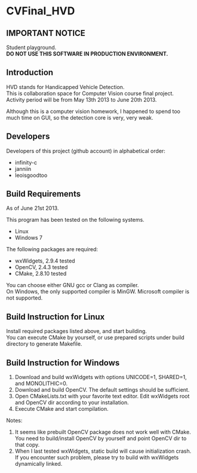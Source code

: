 CVFinal\_HVD
==================

IMPORTANT NOTICE
----------------

Student playground.  
**DO NOT USE THIS SOFTWARE IN PRODUCTION ENVIRONMENT.**

Introduction
------------

HVD stands for Handicapped Vehicle Detection.  
This is collaboration space for Computer Vision course final project.  
Activity period will be from May 13th 2013 to June 20th 2013.

Although this is a computer vision homework, I happened to spend too much time on GUI, so the detection core is very, very weak.

Developers
----------

Developers of this project (github account) in alphabetical order:
* infinity-c
* janniin
* leoisgoodtoo

Build Requirements
------------------

As of June 21st 2013.

This program has been tested on the following systems.
* Linux
* Windows 7

The following packages are required:
* wxWidgets, 2.9.4 tested
* OpenCV, 2.4.3 tested
* CMake, 2.8.10 tested

You can choose either GNU gcc or Clang as compiler.  
On Windows, the only supported compiler is MinGW. Microsoft compiler is not supported.

Build Instruction for Linux
---------------------------

Install required packages listed above, and start building.  
You can execute CMake by yourself, or use prepared scripts under build directory to generate Makefile.

Build Instruction for Windows
-----------------------------

1. Download and build wxWidgets with options UNICODE=1, SHARED=1, and MONOLITHIC=0.
2. Download and build OpenCV. The default settings should be sufficient.
3. Open CMakeLists.txt with your favorite text editor. Edit wxWidgets root and OpenCV dir according to your installation.
4. Execute CMake and start compilation.

Notes:

1. It seems like prebuilt OpenCV package does not work well with CMake. You need to build/install OpenCV by yourself and point OpenCV dir to that copy.
2. When I last tested wxWidgets, static build will cause initialization crash. If you encounter such problem, please try to build with wxWidgets dynamically linked.
